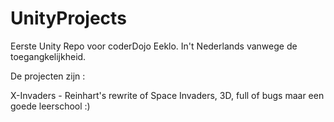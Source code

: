 # UnityProjects

Eerste Unity Repo voor coderDojo Eeklo. In't Nederlands vanwege de toegangkelijkheid.

De projecten zijn  : 

X-Invaders - Reinhart's rewrite of Space Invaders, 3D, full of bugs maar een goede leerschool :)
